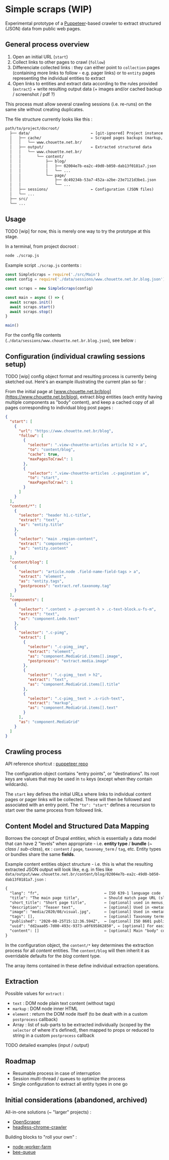 # Simple scraps (WIP)

Experimental prototype of a [Puppeteer](https://github.com/checkly/puppeteer-examples)-based crawler to extract structured (JSON) data from public web pages.

## General process overview

1. Open an initial URL (`start`)
1. Collect links to other pages to crawl (`follow`)
1. Differenciate collected links : they can either point to `collection` pages (containing more links to follow - e.g. pager links) or to `entity` pages representing the individual entities to extract
1. Open links to entities and extract data according to the rules provided (`extract`) + write resulting output data (+ images and/or cached backup / screenshot / pdf ?)

This process must allow several crawling sessions (i.e. re-runs) on the same site without creating duplicates.

The file structure currently looks like this :

```txt
path/to/project/docroot/
  ├── data/                           ← [git-ignored] Project instance specific data
  │   ├── cache/                      ← Scraped pages backups (markup, screenshots, pdfs)
  │   │   └── www.chouette.net.br/
  │   ├── output/                     ← Extracted structured data
  │   │   └── www.chouette.net.br/
  │   │       └── content/
  │   │           ├── blog/
  │   │           │   ├── 02004e7b-ea2c-49d0-b050-dab13f0181a7.json
  │   │           │   └── ...
  │   │           └── page/
  │   │               ├── dc49234b-53a7-452a-a2be-23e7121d3be1.json
  │   │               └── ...
  │   ├── sessions/                   ← Configuration (JSON files)
  │   └── ...
  ├── src/
  └── ...
```

## Usage

TODO [wip] for now, this is merely one way to try the prototype at this stage.

In a terminal, from project docroot :

```sh
node ./scrap.js
```

Example script `./scrap.js` contents :

```js
const SimpleScraps = require('./src/Main')
const config = require('./data/sessions/www.chouette.net.br.blog.json')

const scraps = new SimpleScraps(config)

const main = async () => {
  await scraps.init()
  await scraps.start()
  await scraps.stop()
}

main()
```

For the config file contents (`./data/sessions/www.chouette.net.br.blog.json`), see below :

## Configuration (individual crawling sessions setup)

TODO [wip] config object format and resulting process is currently being sketched out. Here's an example illustrating the current plan so far :

From the initial page at [www.chouette.net.br/blog](https://www.chouette.net.br/blog), extract *blog* entities (each entity having multiple components as "body" content), and keep a cached copy of all pages corresponding to individual blog post pages :

```json
{
  "start": [
    {
      "url": "https://www.chouette.net.br/blog",
      "follow": [
        {
          "selector": ".view-chouette-articles article h2 > a",
          "to": "content/blog",
          "cache": true,
          "maxPagesToCrawl": 1
        },
        {
          "selector": ".view-chouette-articles .c-pagination a",
          "to": "start",
          "maxPagesToCrawl": 1
        }
      ]
    }
  ],
  "content/*": [
    {
      "selector": "header h1.c-title",
      "extract": "text",
      "as": "entity.title"
    },
    {
      "selector": "main .region-content",
      "extract": "components",
      "as": "entity.content"
    }
  ],
  "content/blog": [
    {
      "selector": "article.node .field-name-field-tags > a",
      "extract": "element",
      "as": "entity.tags",
      "postprocess": "extract.ref.taxonomy.tag"
    }
  ],
  "components": [
    {
      "selector": ".content > .p-percent-h > .c-text-block.u-fs-m",
      "extract": "text",
      "as": "component.Lede.text"
    },
    {
      "selector": ".c-pimg",
      "extract": [
        {
          "selector": ".c-pimg__img",
          "extract": "element",
          "as": "component.MediaGrid.items[].image",
          "postprocess": "extract.media.image"
        },
        {
          "selector": ".c-pimg__text > h2",
          "extract": "text",
          "as": "component.MediaGrid.items[].title"
        },
        {
          "selector": ".c-pimg__text > .s-rich-text",
          "extract": "markup",
          "as": "component.MediaGrid.items[].text"
        }
      ],
      "as": "component.MediaGrid"
    }
  ]
}
```

## Crawling process

API reference shortcut : [puppeteer repo](https://github.com/puppeteer/puppeteer/blob/main/docs/api.md)

The configuration object contains "entry points", or "destinations". Its root keys are values that may be used in `to` keys (except when they contain wildcards).

The `start` key defines the initial URLs where links to individual content pages or pager links will be collected. These will then be followed and associated with an entry point. The `"to": "start"` defines a recursion to start over the same process from followed link.

## Content Model and Structured Data Mapping

Borrows the concept of Drupal *entities*, which is essentially a data model that can have 2 "levels" when appropriate - i.e. **entity type** / **bundle** (~ *class* / *sub-class*), ex : `content` / `page`, `taxonomy_term` / `tag`, etc. Entity types or bundles share the same **fields**.

Example content entities object structure - i.e. this is what the resulting extracted JSON output will look like, e.g. in files like `data/output/www.chouette.net.br/content/blog/02004e7b-ea2c-49d0-b050-dab13f0181a7.json` :

```txt
{
  "lang": "fr",                             ← ISO 639-1 language code
  "title": "The main page title",           ← Should match page URL (slug)
  "short_title": "Short page title",        ← [optional] used in menus, breadcrumb
  "description": "Teaser text",             ← [optional] Used in <meta> tags (og:description)
  "image": "media/2020/08/visual.jpg",      ← [optional] Used in <meta> tags (og:image)
  "tags": [],                               ← [optional] Taxonomy terms entity references
  "published": "2020-08-25T15:12:36.594Z",  ← [optional] ISO 8601 publication date
  "uuid": "dd2aaa05-7d00-493c-9373-a0f695862850", ← [optional] For easier entity refs
  "content": []                             ← [optional] Main "body" contents
}
```

In the configuration object, the `content/*` key determines the extraction process for all *content* entities. The `content/blog` will then inherit it as overridable defaults for the *blog* content type.

The array items contained in these define individual extraction operations.

## Extraction

Possible values for `extract` :

- `text` : DOM node plain text content (without tags)
- `markup` : DOM node inner HTML
- `element` : return the DOM node itself (to be dealt with in a custom `postprocess` callback)
- Array : list of sub-parts to be extracted individually (scoped by the `selector` of where it's defined), then mapped to props or reduced to string in a custom `postprocess` callback

TODO detailed examples (input / output)

## Roadmap

- Resumable process in case of interruption
- Session multi-thread / queues to optimize the process
- Single configuration to extract all entity types in one go

## Initial considerations  (abandoned, archived)

All-in-one solutions (~ "larger" projects) :
- [OpenScraper](https://github.com/entrepreneur-interet-general/OpenScraper)
- [headless-chrome-crawler](https://github.com/yujiosaka/headless-chrome-crawler)

Building blocks to "roll your own" :
- [node-worker-farm](https://github.com/rvagg/node-worker-farm)
- [bee-queue](https://github.com/bee-queue/bee-queue)
